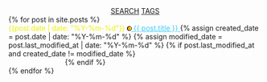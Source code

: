<html lang="en">
<head>
  <meta charset="UTF-8">
  <meta name="viewport" content="width=device-width, initial-scale=1.0">
  <title>infoBAG</title>
</head>
<body>
  <main>
    <section>
      <div style="text-align: center;">
        <a class="search-link" href="https://github.com/search?q=repo%3Amarioseixas%2Fmarioseixas.github.io">SEARCH</a>
        <a class="search-link" href="https://ib.bsb.br/tags">TAGS</a>
      </div>
      {% for post in site.posts %} 
        <article>
          <time datetime="{{post.date | date: "%Y-%m-%d"}}" style="color: #efef00;"> {{post.date | date: "%Y-%m-%d"}} </time>
          <a style="color:#33ccff;" href="{{ post.url }}">
            <img src="https://raw.githubusercontent.com/marioseixas/marioseixas.github.io/main/assets/gold.ico" alt="favicon">
            {{ post.title }}
          </a>
          {% assign created_date = post.date | date: "%Y-%m-%d" %}
          {% assign modified_date = post.last_modified_at | date: "%Y-%m-%d" %}
          {% if post.last_modified_at and created_date != modified_date %}
          <time datetime="{{post.last_modified_at}}" style="color: #ffffff;">ed @{{post.last_modified_at | date: "%Y-%m-%d"}}
            </time>
          {% endif %}
        </article>
      {% endfor %}
    </section>
  </main>
</body>
</html>
